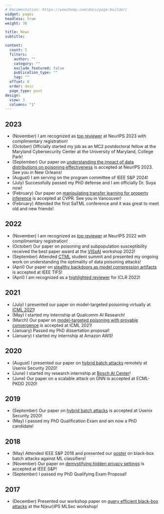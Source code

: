 ```yaml
---
# Documentation: https://wowchemy.com/docs/page-builder/
widget: pages
headless: true
weight: 30

title: News
subtitle:

content:
  count: 5
  filters:
    author: ""
    category: ""
    exclude_featured: false
    publication_type: ""
    tag: ""
  offset: 0
  order: desc
  page_type: post
design:
  view: 3
  columns: "1"
---
```



## 2023

- (November) I am recognized as [top reviewer](https://nips.cc/Conferences/2023/ProgramCommittee#top-reviewers) at NeurIPS 2023 with complimentary registration!
- (October) Officially started my job as an MC2 postdoctoral fellow at the Maryland Cybersecurity Center at the University of Maryland, College Park!
- (September) Our paper on [understanding the impact of data distributions on poisoning effectiveness](https://arxiv.org/abs/2307.01073) is accepted at NeurIPS 2023. See you in New Orleans!
- (August) I am serving on the program committee of IEEE S&P 2024!
- (July) Successfully passed my PhD defense and I am officially Dr. Suya now!
- (February) Our paper on [manipulating transfer learning for property inference](https://arxiv.org/abs/2303.11643) is accepted at CVPR. See you in Vancouver!
- (February) Attended the first SaTML conference and it was great to meet old and new friends!

## 2022

- (November) I am recognized as [top reviewer](https://nips.cc/Conferences/2022/ProgramCommittee#top-reviewers) at NeurIPS 2022 with complimentary registration!
- (October) Our paper on poisoning and subpopulation susceptibility received the best paper award at the [VISxAI](https://visxai.io) workshop 2022!
- (September) Attended [CTML](https://ctml.psu.edu) student summit and presented my ongoing work on understanding the optimality of data poisoning attacks!
- (April) Our paper on [stealthy backdoors as model compression artifacts](https://arxiv.org/abs/2104.15129) is accepted at IEEE TIFS!
- (April) I am recognized as a [highlighted reviewer](https://iclr.cc/Conferences/2022/Reviewers) for ICLR 2022!

## 2021

- (July) I presented our paper on model-targeted poisoning virtually at [ICML 2021](https://icml.cc/virtual/2021/spotlight/10350)!
- (May) I started my internship at Qualcomm AI Research!
- (March) Our paper on [model-targeted poisoning with provable convergence](http://proceedings.mlr.press/v139/suya21a.html) is accepted at ICML 2021!
- (January) Passed my PhD dissertation proposal!
- (January) I started my internship at Amazon AWS!

## 2020

- (August) I presented our paper on [hybrid batch attacks](https://www.usenix.org/conference/usenixsecurity20/presentation/suya) remotely at Usenix Security 2020!
- (June) I started my research internship at [Bosch AI Center](https://www.bosch-ai.com)!
- (June) Our paper on a scalable attack on GNN is accepted at ECML-PKDD 2020!

## 2019

- (September) Our paper on [hybrid batch attacks](https://arxiv.org/abs/1908.07000) is accepted at Usenix Security 2020!
- (May) I passed my PhD Qualification Exam and am now a PhD candidate!

## 2018

- (May) Attended IEEE S&P 2018 and presented our [poster](https://www.ieee-security.org/TC/SP2018/poster-abstracts/oakland2018-paper37-poster-abstract.pdf) on black-box batch attacks against ML classifiers!
- (November) Our paper on [demystifying hidden privacy settings](https://ieeexplore.ieee.org/stamp/stamp.jsp?arnumber=8835388) is accepted at IEEE S&P!
- (September) I passed my PhD Qualifying Exam Proposal!

## 2017

- (December) Presented our workshop paper on [query efficient black-box attacks](https://machine-learning-and-security.github.io) at the N(eur)IPS MLSec workshop!
